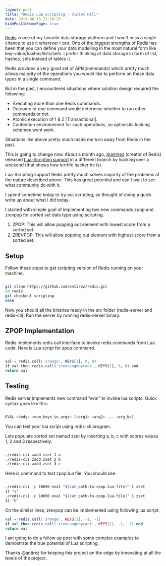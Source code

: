```yaml
---
layout: post
title: "Redis Lua Scripting - Violet Hill"
date: 2011-06-18 21:20:23
hidePostInHomePage: true
---
```


[Redis][2] is one of my favorite data storage platform and I won't miss a single chance to use it wherever I can. One of the biggest strengths of Redis has been that you can define your data modelling in the most natural form like key-value/hashes/lists/sets. I prefer thinking of data storage in form of list, hashes, sets instead of tables :).

Redis provides a very good set of APIs(commands) which pretty much allows majority of the operations you would like to perform on these data types in a single command. 

But in the past, I encountered situations where solution design required the following:

* Executing more than one Redis commands.
* Outcome of one command would determine whether to run other commands or not.
* Atomic execution of 1 & 2 [Transactional].
* Contention environement for such operations, so optimistic locking schemes wont work.

Situations like above pretty much made me turn away from Redis in the past. 

This is going to change now. About a month ago, [@antirez][3] (creator of Redis) released [Lua-Scripting support][4] in a different branch by hacking over a weekend (that shows how terrific hacker he is).

Lua-Scripting support Redis pretty much solves majority of the problems of the nature described above. This has great potential and can't wait to see what community do with it.

I spend sometime today to try out scripting, so thought of doing a quick write up about what I did today.

I started with simple goal of implementing two new commands zpop and zrevpop for sorted set data type using scripting.

1. ZPOP: This will allow popping out element with lowest score from a sorted set.
2. ZREVPOP: This will allow popping out element with highest score from a sorted set.


## Setup

Follow these steps to get scripting version of Redis running on your machine.

```bash

git clone https://github.com/antirez/redis.git
cd redis
git checkout scripting
make

```

Now you should all the binaries ready in the src folder (redis-server and redis-cli). Run the server by running redis-server binary.

## ZPOP Implementation

Redis implements redis.call interface to invoke redis commands from Lua code. Here is Lua script for zpop command.

```python

val = redis.call('zrange', KEYS[1], 0, 0)
if val then redis.call('zremrangebyrank', KEYS[1], 0, 0) end
return val

```


## Testing

Redis server implements new command "eval" to invoke lua scripts. Quick syntax goes like this:

```bash

EVAL <body> <num_keys_in_args> [<arg1> <arg2> ... <arg_N>]

```

You can test your lua script using redis-cli program. 

Lets populate sorted set named zset by inserting a, b, c with scores values 1, 2 and 3 respectively.

```bash

./redis-cli zadd zset 1 a
./redis-cli zadd zset 2 b
./redis-cli zadd zset 3 c

```

Here is command to test zpop.lua file. You should see 

```bash

./redis-cli -p 10000 eval "$(cat path-to-zpop.lua-file)" 1 zset
1) "a"
./redis-cli -p 10000 eval "$(cat path-to-zpop.lua-file)" 1 zset
1) "b"

```

On the similar lines, zrevpop can be implemented using following lua script.

```lua
val = redis.call('zrange', KEYS[1], -1, -1)
if val then redis.call('zremrangebyrank', KEYS[1], -1, -1) end
return val
```

I am going to do a follow up post with some complex examples to demostrate the true potential of Lua scripting.

Thanks @antirez for keeping this project on the edge by innovating at all the levels of the project. 

[1]: http://redis.io/images/redis-300dpi.png
[2]: http://redis.io "Redis"
[3]: http://twitter.com/antirez
[4]: http://antirez.com/post/scripting-branch-released.html
